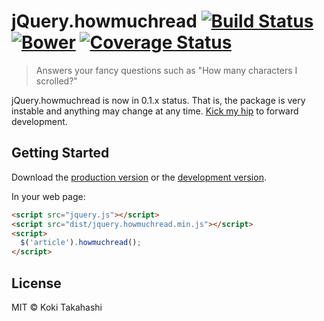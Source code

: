 # jQuery.howmuchread [![Build Status][travis-image]][travis-url] [![Bower][bower-image]][bower-url] [![Coverage Status][coveralls-image]][coveralls-url]

> Answers your fancy questions such as "How many characters I scrolled?"

[travis-url]: https://travis-ci.org/hakatashi/jquery.howmuchread
[travis-image]: https://travis-ci.org/hakatashi/jquery.howmuchread.svg?branch=master
[bower-url]: http://bower.io/search/?q=jquery.howmuchread
[bower-image]: https://img.shields.io/bower/v/jquery.howmuchread.svg
[coveralls-url]: https://coveralls.io/r/hakatashi/jquery.howmuchread
[coveralls-image]: https://coveralls.io/repos/hakatashi/jquery.howmuchread/badge.svg

jQuery.howmuchread is now in 0.1.x status. That is, the package is very instable
and anything may change at any time. [Kick my hip][tweet] to forward development.

[tweet]: https://twitter.com/intent/tweet?text=@hakatashi%20

## Getting Started

Download the [production version][min] or the [development version][max].

[min]: https://raw.githubusercontent.com/hakatashi/jquery.howmuchread/master/dist/jquery.howmuchread.min.js
[max]: https://raw.githubusercontent.com/hakatashi/jquery.howmuchread/master/dist/jquery.howmuchread.js

In your web page:

```html
<script src="jquery.js"></script>
<script src="dist/jquery.howmuchread.min.js"></script>
<script>
  $('article').howmuchread();
</script>
```

## License

MIT © Koki Takahashi
